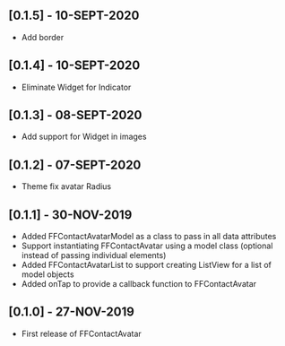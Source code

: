 ## [0.1.5] - 10-SEPT-2020

* Add border

## [0.1.4] - 10-SEPT-2020

* Eliminate Widget for Indicator

## [0.1.3] - 08-SEPT-2020

* Add support for Widget in images 

## [0.1.2] - 07-SEPT-2020

* Theme fix avatar Radius

## [0.1.1] - 30-NOV-2019

* Added FFContactAvatarModel as a class to pass in all data attributes
* Support instantiating FFContactAvatar using a model class (optional instead of passing individual elements)
* Added FFContactAvatarList to support creating ListView for a list of model objects
* Added onTap to provide a callback function to FFContactAvatar

## [0.1.0] - 27-NOV-2019

* First release of FFContactAvatar
